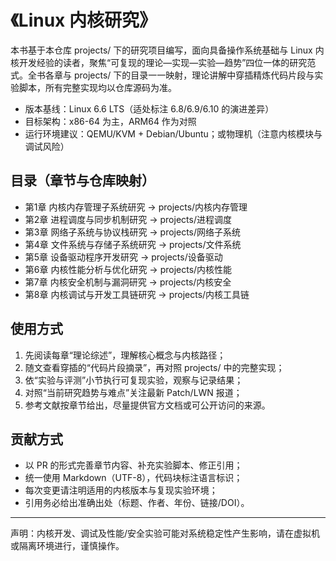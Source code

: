# 《Linux 内核研究》

本书基于本仓库 projects/ 下的研究项目编写，面向具备操作系统基础与 Linux 内核开发经验的读者，聚焦“可复现的理论—实现—实验—趋势”四位一体的研究范式。全书各章与 projects/ 下的目录一一映射，理论讲解中穿插精炼代码片段与实验脚本，所有完整实现均以仓库源码为准。

- 版本基线：Linux 6.6 LTS（适处标注 6.8/6.9/6.10 的演进差异）
- 目标架构：x86-64 为主，ARM64 作为对照
- 运行环境建议：QEMU/KVM + Debian/Ubuntu；或物理机（注意内核模块与调试风险）

## 目录（章节与仓库映射）
- 第1章 内核内存管理子系统研究 → projects/内核内存管理
- 第2章 进程调度与同步机制研究 → projects/进程调度
- 第3章 网络子系统与协议栈研究 → projects/网络子系统
- 第4章 文件系统与存储子系统研究 → projects/文件系统
- 第5章 设备驱动程序开发研究 → projects/设备驱动
- 第6章 内核性能分析与优化研究 → projects/内核性能
- 第7章 内核安全机制与漏洞研究 → projects/内核安全
- 第8章 内核调试与开发工具链研究 → projects/内核工具链

## 使用方式
1) 先阅读每章“理论综述”，理解核心概念与内核路径；
2) 随文查看穿插的“代码片段摘录”，再对照 projects/ 中的完整实现；
3) 依“实验与评测”小节执行可复现实验，观察与记录结果；
4) 对照“当前研究趋势与难点”关注最新 Patch/LWN 报道；
5) 参考文献按章节给出，尽量提供官方文档或可公开访问的来源。

## 贡献方式
- 以 PR 的形式完善章节内容、补充实验脚本、修正引用；
- 统一使用 Markdown（UTF-8），代码块标注语言标识；
- 每次变更请注明适用的内核版本与复现实验环境；
- 引用务必给出准确出处（标题、作者、年份、链接/DOI）。

---
声明：内核开发、调试及性能/安全实验可能对系统稳定性产生影响，请在虚拟机或隔离环境进行，谨慎操作。
